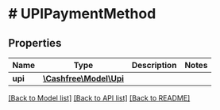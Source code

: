 # # UPIPaymentMethod

## Properties

Name | Type | Description | Notes
------------ | ------------- | ------------- | -------------
**upi** | [**\Cashfree\Model\Upi**](Upi.md) |  |

[[Back to Model list]](../../README.md#models) [[Back to API list]](../../README.md#endpoints) [[Back to README]](../../README.md)
